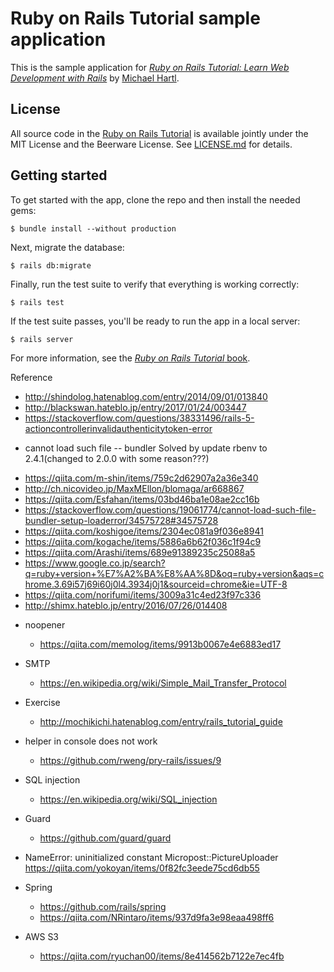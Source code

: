 # Ruby on Rails Tutorial sample application

This is the sample application for
[*Ruby on Rails Tutorial:
Learn Web Development with Rails*](http://www.railstutorial.org/)
by [Michael Hartl](http://www.michaelhartl.com/).

## License

All source code in the [Ruby on Rails Tutorial](http://railstutorial.org/)
is available jointly under the MIT License and the Beerware License. See
[LICENSE.md](LICENSE.md) for details.

## Getting started

To get started with the app, clone the repo and then install the needed gems:

```
$ bundle install --without production
```

Next, migrate the database:

```
$ rails db:migrate
```

Finally, run the test suite to verify that everything is working correctly:

```
$ rails test
```

If the test suite passes, you'll be ready to run the app in a local server:

```
$ rails server
```

For more information, see the
[*Ruby on Rails Tutorial* book](http://www.railstutorial.org/book).

Reference
+ http://shindolog.hatenablog.com/entry/2014/09/01/013840
+ http://blackswan.hateblo.jp/entry/2017/01/24/003447
+ https://stackoverflow.com/questions/38331496/rails-5-actioncontrollerinvalidauthenticitytoken-error
*  cannot load such file -- bundler
Solved by update rbenv to 2.4.1(changed to 2.0.0 with some reason???)
+ https://qiita.com/m-shin/items/759c2d62907a2a36e340
+ http://ch.nicovideo.jp/MaxMEllon/blomaga/ar668867
+ https://qiita.com/Esfahan/items/03bd46ba1e08ae2cc16b
+ https://stackoverflow.com/questions/19061774/cannot-load-such-file-bundler-setup-loaderror/34575728#34575728
+ https://qiita.com/koshigoe/items/2304ec081a9f036e8941
+ https://qiita.com/kogache/items/5886a6b62f036c1f94c9
+ https://qiita.com/Arashi/items/689e91389235c25088a5
+ https://www.google.co.jp/search?q=ruby+version+%E7%A2%BA%E8%AA%8D&oq=ruby+version&aqs=chrome.3.69i57j69i60j0l4.3934j0j1&sourceid=chrome&ie=UTF-8
+ https://qiita.com/norifumi/items/3009a31c4ed23f97c336
+ http://shimx.hateblo.jp/entry/2016/07/26/014408
* noopener
  + https://qiita.com/memolog/items/9913b0067e4e6883ed17
* SMTP
  + https://en.wikipedia.org/wiki/Simple_Mail_Transfer_Protocol
* Exercise
  + http://mochikichi.hatenablog.com/entry/rails_tutorial_guide
* helper in console does not work
  + https://github.com/rweng/pry-rails/issues/9
* SQL injection
  + https://en.wikipedia.org/wiki/SQL_injection
* Guard
  + https://github.com/guard/guard
* NameError: uninitialized constant Micropost::PictureUploader
  https://qiita.com/yokoyan/items/0f82fc3eede75cd6db55
* Spring
  + https://github.com/rails/spring 
  + https://qiita.com/NRintaro/items/937d9fa3e98eaa498ff6

* AWS S3
  + https://qiita.com/ryuchan00/items/8e414562b7122e7ec4fb






